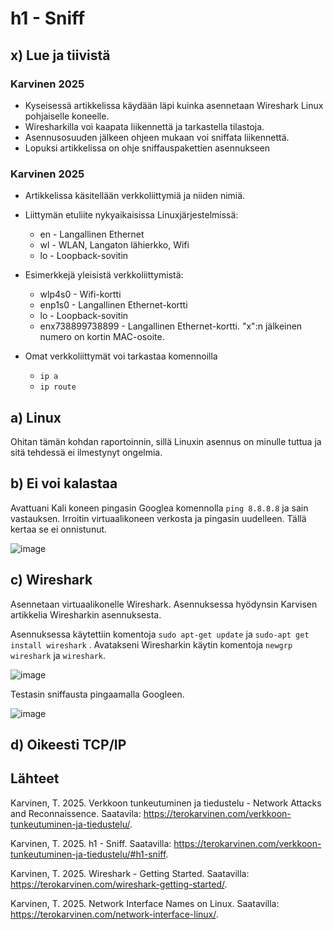 # h1 - Sniff

## x) Lue ja tiivistä
### Karvinen 2025
- Kyseisessä artikkelissa käydään läpi kuinka asennetaan Wireshark Linux pohjaiselle koneelle.
- Wiresharkilla voi kaapata liikennettä ja tarkastella tilastoja.
- Asennusosuuden jälkeen ohjeen mukaan voi sniffata liikennettä.
- Lopuksi artikkelissa on ohje sniffauspakettien asennukseen
### Karvinen 2025
- Artikkelissa käsitellään verkkoliittymiä ja niiden nimiä.
- Liittymän etuliite nykyaikaisissa Linuxjärjestelmissä:
    - en - Langallinen Ethernet
    - wl - WLAN, Langaton lähierkko, Wifi
    - lo - Loopback-sovitin
 
- Esimerkkejä yleisistä verkkoliittymistä:
    - wlp4s0 - Wifi-kortti
    - enp1s0 - Langallinen Ethernet-kortti
    - lo - Loopback-sovitin
    - enx738899738899 - Langallinen Ethernet-kortti. "x":n jälkeinen numero on kortin MAC-osoite.
 
- Omat verkkoliittymät voi tarkastaa komennoilla
    - ``ip a``
    - ``ip route``
## a) Linux

Ohitan tämän kohdan raportoinnin, sillä Linuxin asennus on minulle tuttua ja sitä tehdessä ei ilmestynyt ongelmia. 

## b) Ei voi kalastaa

Avattuani Kali koneen pingasin Googlea komennolla ``ping 8.8.8.8`` ja sain vastauksen. Irroitin virtuaalikoneen verkosta ja pingasin uudelleen. Tällä kertaa se ei onnistunut.

![image](https://github.com/user-attachments/assets/35df6320-0c89-4f61-988a-4b87ab997a2e)

## c) Wireshark

Asennetaan virtuaalikonelle Wireshark. Asennuksessa hyödynsin Karvisen artikkelia Wiresharkin asennuksesta.

Asennuksessa käytettiin komentoja ``sudo apt-get update`` ja ``sudo-apt get install wireshark`` . Avatakseni Wiresharkin käytin komentoja ``newgrp wireshark`` ja ``wireshark``.

![image](https://github.com/user-attachments/assets/a08b4e25-c81f-47a4-ae39-8a9abdbe1b28)

Testasin sniffausta pingaamalla Googleen.

![image](https://github.com/user-attachments/assets/ba9815fa-4bc6-4808-95b3-da50e99260e2)

## d) Oikeesti TCP/IP


## Lähteet
Karvinen, T. 2025. Verkkoon tunkeutuminen ja tiedustelu - Network Attacks and Reconnaissence. Saatavila: https://terokarvinen.com/verkkoon-tunkeutuminen-ja-tiedustelu/.

Karvinen, T. 2025. h1 - Sniff. Saatavilla: https://terokarvinen.com/verkkoon-tunkeutuminen-ja-tiedustelu/#h1-sniff.

Karvinen, T. 2025. Wireshark - Getting Started. Saatavilla: https://terokarvinen.com/wireshark-getting-started/.

Karvinen, T. 2025. Network Interface Names on Linux. Saatavilla: https://terokarvinen.com/network-interface-linux/.
